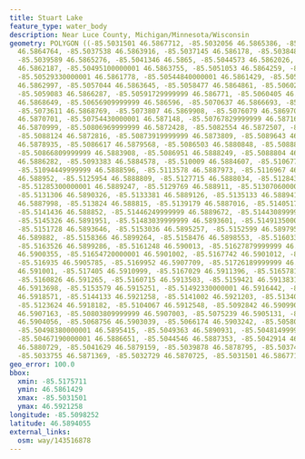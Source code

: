 ```yaml
---
title: Stuart Lake
feature_type: water_body
description: Near Luce County, Michigan/Minnesota/Wisconsin
geometry: POLYGON ((-85.5031501 46.5867712, -85.5032056 46.5865386, -85.50363950000001
  46.5864764, -85.5037538 46.5863916, -85.5037145 46.586178, -85.50384889999999 46.5861501,
  -85.5039589 46.5865276, -85.5041346 46.5865, -85.5044573 46.5862026, -85.5048905
  46.5862187, -85.50495100000001 46.5863755, -85.5051053 46.5864259, -85.5052402 46.5863483,
  -85.50529330000001 46.5861778, -85.50544840000001 46.5861429, -85.50551919999999
  46.5862997, -85.5057044 46.5863645, -85.5058477 46.5864861, -85.50602309999999 46.5864869,
  -85.5059083 46.5866287, -85.50591729999999 46.586771, -85.5060405 46.5868427, -85.50623640000001
  46.5868649, -85.50656909999999 46.586596, -85.5070637 46.5866693, -85.5072067 46.5868335,
  -85.5073611 46.5868769, -85.5073807 46.5869908, -85.5076079 46.5869704, -85.50762760000001
  46.5870701, -85.50754430000001 46.587148, -85.50767829999999 46.5871699, -85.5079369
  46.5870999, -85.50806969999999 46.5872428, -85.5082554 46.5872507, -85.5086585 46.5871813,
  -85.5088124 46.5872816, -85.50873919999999 46.5873809, -85.5089643 46.5875953, -85.5088274
  46.5878935, -85.5086617 46.5879568, -85.5086503 46.5880848, -85.5088871 46.5881356,
  -85.50866809999999 46.5883908, -85.5086951 46.5888249, -85.5088804 46.5888755, -85.5092645
  46.5886282, -85.5093383 46.5884578, -85.510009 46.5884607, -85.51067759999999 46.5886948,
  -85.51094449999999 46.5888596, -85.5113578 46.5887973, -85.5116967 46.5889837, -85.51258439999999
  46.588952, -85.5125954 46.5888809, -85.5127715 46.5888034, -85.5128435 46.5888322,
  -85.51285300000001 46.5889247, -85.5129769 46.588911, -85.51307060000001 46.588826,
  -85.5131306 46.5890326, -85.5133381 46.5889126, -85.5135133 46.5889418, -85.5135868
  46.5887998, -85.513824 46.588815, -85.5139179 46.5887016, -85.5140517 46.5887449,
  -85.5141436 46.588852, -85.51446249999999 46.5889672, -85.51443089999999 46.5890382,
  -85.5145326 46.5891951, -85.51483039999999 46.5893601, -85.51491350000001 46.5892964,
  -85.5151728 46.5893646, -85.5153036 46.5895257, -85.5152599 46.5897959, -85.51542430000001
  46.589882, -85.5158366 46.5899264, -85.5158476 46.5898553, -85.51603369999999 46.5898134,
  -85.5163526 46.5899286, -85.5161248 46.590013, -85.51627879999999 46.5901062, -85.51640329999999
  46.5900355, -85.51654720000001 46.5901002, -85.5167742 46.5901012, -85.5169686 46.590287,
  -85.516935 46.5905785, -85.5169952 46.5907709, -85.51726189999999 46.5909499, -85.5175711
  46.591001, -85.517405 46.5910999, -85.5167029 46.5911396, -85.5165781 46.5912457,
  -85.5160826 46.591265, -85.5160715 46.5913503, -85.5159421 46.5913831, -85.5156482
  46.5913698, -85.5153579 46.5915251, -85.51492330000001 46.5916442, -85.51479759999999
  46.5918571, -85.5144133 46.5921258, -85.5141002 46.5921203, -85.5134035 46.5919507,
  -85.5123624 46.5918182, -85.5104067 46.5912548, -85.5092842 46.5909903, -85.50844050000001
  46.5907163, -85.50803809999999 46.5907003, -85.5075239 46.5905131, -85.50735969999999
  46.5904056, -85.5068756 46.5903039, -85.5066174 46.5903242, -85.5058046 46.5900645,
  -85.50498380000001 46.5895415, -85.5049363 46.5890931, -85.50481499999999 46.5888222,
  -85.50467190000001 46.5886651, -85.5044546 46.5887353, -85.5042914 46.5885212, -85.5042749
  46.5880729, -85.5041629 46.5879159, -85.5039878 46.5878795, -85.503742 46.5876721,
  -85.5033755 46.5871369, -85.5032729 46.5870725, -85.5031501 46.5867712))
geo_error: 100.0
bbox:
  xmin: -85.5175711
  ymin: 46.5861429
  xmax: -85.5031501
  ymax: 46.5921258
longitude: -85.5098252
latitude: 46.5894055
external_links:
  osm: way/143516878
---
```

